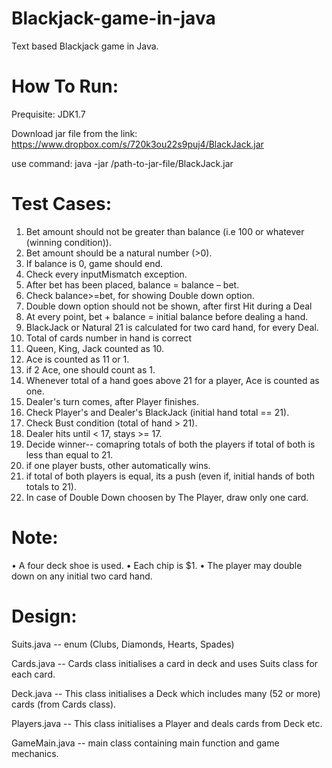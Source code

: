 Blackjack-game-in-java
======================

Text based Blackjack game in Java.



How To Run:
===========

Prequisite: JDK1.7

Download jar file from the link: https://www.dropbox.com/s/720k3ou22s9puj4/BlackJack.jar

use command: java -jar /path-to-jar-file/BlackJack.jar


Test Cases:
===========

1.	Bet amount should not be greater than balance (i.e 100 or whatever (winning condition)).
2.	Bet amount should be a natural number (>0).
3.	If balance is 0, game should end.
4.	Check every inputMismatch exception.
5.	After bet has been placed, balance = balance – bet.
6.	Check  balance>=bet,  for showing Double down option.
7.	Double down option should not be shown,  after first Hit during a Deal
8.	At every point,  bet + balance = initial balance before dealing a hand.
9.	BlackJack  or Natural 21 is calculated for two card hand, for every Deal.
10.	Total of cards number in hand is correct
11.	Queen, King, Jack counted as 10.
12.	Ace is counted as 11 or 1.
13.	if 2 Ace, one should count as 1.
14.	Whenever total of a hand goes above 21 for a player, Ace is counted as one.
15.	Dealer's turn comes, after Player finishes.
16.	Check Player's and Dealer's BlackJack (initial hand total == 21).
17.	Check Bust condition (total of hand > 21).
18.	Dealer hits until < 17, stays >= 17.
19.	Decide winner-- comapring totals of both the players if total of both is less than equal to 21.
20.	if one player busts, other automatically wins.
21.	if total of both players is equal, its a push (even if, initial hands of both totals to 21).
22.	In case of Double Down choosen by The Player, draw only one card.


Note:
=====

•	A four deck shoe is used. 
•	Each chip is $1.
•	The player may double down on any initial two card hand. 

Design:
======

Suits.java -- enum (Clubs, Diamonds, Hearts, Spades)

Cards.java -- Cards class initialises a card in deck and uses Suits class for each card.

Deck.java -- This class initialises a Deck which includes many (52 or more) cards (from Cards class).

Players.java -- This class initialises a Player and deals cards from Deck etc.

GameMain.java -- main class containing main function and game mechanics.


